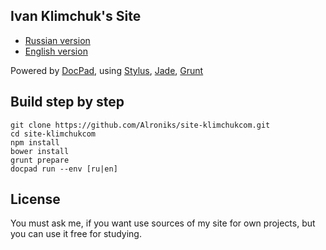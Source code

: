 ## Ivan Klimchuk's Site
* [Russian version](http://klimchuk.by)
* [English version](http://klimchuk.com)

Powered by [DocPad](http://docpad.org/), using [Stylus](http://learnboost.github.io/stylus/), [Jade](http://jade-lang.com/), [Grunt](http://gruntjs.com/)

## Build step by step

```
git clone https://github.com/Alroniks/site-klimchukcom.git
cd site-klimchukcom
npm install
bower install
grunt prepare
docpad run --env [ru|en]
```

## License
You must ask me, if you want use sources of my site for own projects, but you can use it free for studying.
